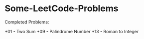 # Some-LeetCode-Problems
Completed Problems:

*01 - Two Sum
*09 - Palindrome Number
*13 - Roman to Integer
